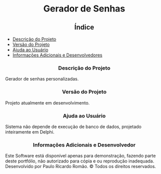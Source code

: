 <h1 align="center">Gerador de Senhas</h1>

<h2 align="center">Índice</h2>
<ul>
    <li><a href="#descricao">Descrição do Projeto</a></li>
    <li><a href="#versao">Versão do Projeto</a></li>
    <li><a href="#ajuda">Ajuda ao Usuário</a></li>
    <li><a href="#dev">Informações Adicionais e Desenvolvedores</a></li>
</ul>

<h3 align="center" id="descricao">Descrição do Projeto</h3>
<p>
    Gerador de senhas personalizadas.
</p>

<h3 align="center" id="versao">Versão do Projeto</h3>
<p>
    Projeto atualmente em desenvolvimento.
</p>



<h3 align="center" id="ajuda">Ajuda ao Usuário</h3>
<p> 
    Sistema não depende de execução de banco de dados, projetado inteiramente em Delphi.
</p>


<h3 align="center" id="dev">Informações Adicionais e Desenvolvedor</h3>
<p>
    Este Software está disponível apenas para demonstração, fazendo parte deste portfólio, não autorizado para cópia e ou reprodução inadequada.
    Desenvolvido por Paulo Ricardo Romão.
    © Todos os direitos reservados.
</p>
